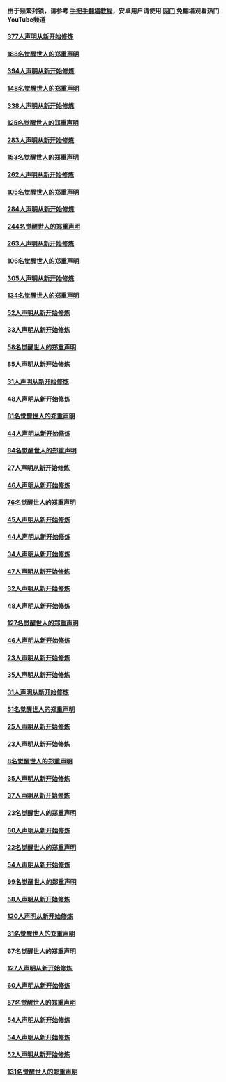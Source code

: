 #### 由于频繁封锁，请参考 [手把手翻墙教程](https://github.com/gfw-breaker/guides/wiki/)，安卓用户请使用 [网门](https://github.com/gfw-breaker/nogfw/blob/master/dl.md?t=05121801) 免翻墙观看热门YouTube频道 

#### [377人声明从新开始修炼](../pages/91/424867.md?t=05121801) 

#### [188名觉醒世人的郑重声明](../pages/91/424866.md?t=05121801) 

#### [394人声明从新开始修炼](../pages/91/423914.md?t=05121801) 

#### [148名觉醒世人的郑重声明](../pages/91/423913.md?t=05121801) 

#### [338人声明从新开始修炼](../pages/91/423540.md?t=05121801) 

#### [125名觉醒世人的郑重声明](../pages/91/423539.md?t=05121801) 

#### [283人声明从新开始修炼](../pages/91/423296.md?t=05121801) 

#### [153名觉醒世人的郑重声明](../pages/91/423295.md?t=05121801) 

#### [262人声明从新开始修炼](../pages/91/423004.md?t=05121801) 

#### [105名觉醒世人的郑重声明](../pages/91/423003.md?t=05121801) 

#### [284人声明从新开始修炼](../pages/91/422707.md?t=05121801) 

#### [244名觉醒世人的郑重声明](../pages/91/422706.md?t=05121801) 

#### [263人声明从新开始修炼](../pages/91/422553.md?t=05121801) 

#### [106名觉醒世人的郑重声明](../pages/91/422552.md?t=05121801) 

#### [305人声明从新开始修炼](../pages/91/422153.md?t=05121801) 

#### [134名觉醒世人的郑重声明](../pages/91/422152.md?t=05121801) 

#### [52人声明从新开始修炼](../pages/91/421846.md?t=05121801) 

#### [33人声明从新开始修炼](../pages/91/421804.md?t=05121801) 

#### [58名觉醒世人的郑重声明](../pages/91/421845.md?t=05121801) 

#### [85人声明从新开始修炼](../pages/91/421769.md?t=05121801) 

#### [31人声明从新开始修炼](../pages/91/421763.md?t=05121801) 

#### [48人声明从新开始修炼](../pages/91/421605.md?t=05121801) 

#### [81名觉醒世人的郑重声明](../pages/91/421656.md?t=05121801) 

#### [44人声明从新开始修炼](../pages/91/421544.md?t=05121801) 

#### [84名觉醒世人的郑重声明](../pages/91/421543.md?t=05121801) 

#### [27人声明从新开始修炼](../pages/91/421465.md?t=05121801) 

#### [46人声明从新开始修炼](../pages/91/421454.md?t=05121801) 

#### [76名觉醒世人的郑重声明](../pages/91/421453.md?t=05121801) 

#### [45人声明从新开始修炼](../pages/91/421452.md?t=05121801) 

#### [44人声明从新开始修炼](../pages/91/421422.md?t=05121801) 

#### [34人声明从新开始修炼](../pages/91/421322.md?t=05121801) 

#### [47人声明从新开始修炼](../pages/91/421264.md?t=05121801) 

#### [32人声明从新开始修炼](../pages/91/421225.md?t=05121801) 

#### [48人声明从新开始修炼](../pages/91/421202.md?t=05121801) 

#### [127名觉醒世人的郑重声明](../pages/91/421224.md?t=05121801) 

#### [46人声明从新开始修炼](../pages/91/421203.md?t=05121801) 

#### [23人声明从新开始修炼](../pages/91/421138.md?t=05121801) 

#### [35人声明从新开始修炼](../pages/91/421122.md?t=05121801) 

#### [31人声明从新开始修炼](../pages/91/421081.md?t=05121801) 

#### [51名觉醒世人的郑重声明](../pages/91/421080.md?t=05121801) 

#### [25人声明从新开始修炼](../pages/91/421020.md?t=05121801) 

#### [23人声明从新开始修炼](../pages/91/420884.md?t=05121801) 

#### [8名觉醒世人的郑重声明](../pages/91/420883.md?t=05121801) 

#### [35人声明从新开始修炼](../pages/91/420809.md?t=05121801) 

#### [37人声明从新开始修炼](../pages/91/420766.md?t=05121801) 

#### [23名觉醒世人的郑重声明](../pages/91/420765.md?t=05121801) 

#### [60人声明从新开始修炼](../pages/91/420727.md?t=05121801) 

#### [22名觉醒世人的郑重声明](../pages/91/420726.md?t=05121801) 

#### [54人声明从新开始修炼](../pages/91/420529.md?t=05121801) 

#### [99名觉醒世人的郑重声明](../pages/91/420528.md?t=05121801) 

#### [58人声明从新开始修炼](../pages/91/420198.md?t=05121801) 

#### [120人声明从新开始修炼](../pages/91/420141.md?t=05121801) 

#### [31名觉醒世人的郑重声明](../pages/91/420197.md?t=05121801) 

#### [67名觉醒世人的郑重声明](../pages/91/420140.md?t=05121801) 

#### [127人声明从新开始修炼](../pages/91/420082.md?t=05121801) 

#### [60人声明从新开始修炼](../pages/91/420081.md?t=05121801) 

#### [57名觉醒世人的郑重声明](../pages/91/420080.md?t=05121801) 

#### [54人声明从新开始修炼](../pages/91/419533.md?t=05121801) 

#### [54人声明从新开始修炼](../pages/91/419532.md?t=05121801) 

#### [52人声明从新开始修炼](../pages/91/419531.md?t=05121801) 

#### [131名觉醒世人的郑重声明](../pages/91/419530.md?t=05121801) 


